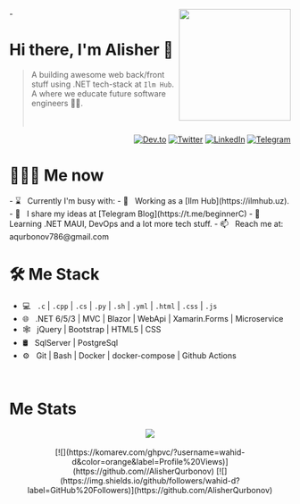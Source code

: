 -<a href="https://t.me/Alisher1Qurbonov"><img src="34f9c20179ef29ce7b8c1f52359cf9d3-sticker.png" align="right" height="200"/></a>

# Hi there, I'm Alisher 👋

> A building awesome web back/front stuff using .NET tech-stack at `Ilm Hub`. A where we educate future software engineers 👨‍🍼.
<br/><br/><br/>

<p align="end">
<a href="https://dev.to/alisherqurbonov"><img alt="Dev.to" src="https://img.shields.io/badge/Dev.to-gray?style=flat-square&logo=dev-to"></a>
<a href="https://twitter.com/@AlisherQurbon11" target="blank"><img alt="Twitter" src="https://img.shields.io/badge/twitter-gray?style=flat-square&logo=twitter"/></a> 
<a href="https://www.linkedin.com/in/alisher-qurbonov/"><img alt="LinkedIn" src="https://img.shields.io/badge/LinkedIn-gray?style=flat-square&logo=linkedin"></a>
<a href="https://t.me/Alisher1Qurbonov"><img alt="Telegram" src="https://img.shields.io/badge/telegram-gray?style=flat-square&logo=telegram"></a>
</p>

<h1> 👨🏻‍💻 Me now </h1>
- ⌛️ &nbsp; Currently I'm busy with:
  - 💼 &nbsp; Working as a  [Ilm Hub](https://ilmhub.uz).
- 📝 &nbsp; I share my ideas at [Telegram Blog](https://t.me/beginnerC)
- 🌱 &nbsp; Learning .NET MAUI, DevOps and a lot more tech stuff.
- 📫 &nbsp; Reach me at: aqurbonov786@gmail.com

<br/>

<h1>🛠 Me Stack</h1>

- 💻 &nbsp; `.c` | `.cpp` | `.cs` | `.py` | `.sh` | `.yml` | `.html` | `.css` | `.js`
- 🌐 &nbsp; .NET 6/5/3 | MVC | Blazor | WebApi | Xamarin.Forms | Microservice
- 🕸 &nbsp; jQuery | Bootstrap | HTML5 | CSS
- 🛢 &nbsp; SqlServer | PostgreSql
- ⚙️ &nbsp; Git | Bash | Docker | docker-compose | Github Actions

<br/>

<h1>Me Stats</h1>

<div align="center">
<a href="">
  <img align="center" src="https://github-readme-stats.vercel.app/api?username=wahid-d&count_private=true&include_all_commits=true&show_icons=true&title_color=007bff&text_color=e7e7e7&icon_color=007bff&bg_color=171c28" />
<a />
<div>
 <br/>
[![](https://komarev.com/ghpvc/?username=wahid-d&color=orange&label=Profile%20Views)](https://github.com//AlisherQurbonov)
[![](https://img.shields.io/github/followers/wahid-d?label=GitHub%20Followers)](https://github.com/AlisherQurbonov)

<!--
Here are some ideas to get you started:

- 🔭 I’m currently working on ...
- 🌱 I’m currently learning ...
- 👯 I’m looking to collaborate on ...
- 🤔 I’m looking for help with ...
- 💬 Ask me about ...
- 📫 How to reach me: ...
- 😄 Pronouns: ...
- ⚡ Fun fact: ...
-->
